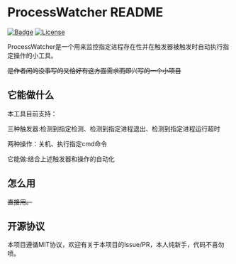 # ProcessWatcher README
[![Badge](https://img.shields.io/badge/Link-Repo-%23FF4D5B.svg?style=flat-square)](https://github.com/diann34/ProcessWatcher)
[![License](https://img.shields.io/badge/License-MIT-blue)](https://github.com/diann34/ProcessWatcher/blob/master/LICENSE)

ProcessWatcher是一个用来监控指定进程存在性并在触发器被触发时自动执行指定操作的小工具。

~~是作者闲的没事写的又恰好有这方面需求而即兴写的一个小项目~~

##  它能做什么

本工具目前支持：

三种触发器:检测到指定检测、检测到指定进程退出、检测到指定进程运行超时

两种操作：关机、执行指定cmd命令

它能做:结合上述触发器和操作的自动化

## 怎么用

~~直接用。~~

## 开源协议

本项目遵循MIT协议，欢迎有关于本项目的Issue/PR，本人纯新手，代码不喜勿喷。
